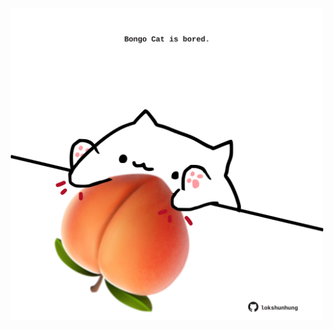 <!-- built at 29/05/2025, 18:00:32 UTC -->
<p align="center">
  <img width="500" height="500" src="./ReadmeImage.svg">
</p>
